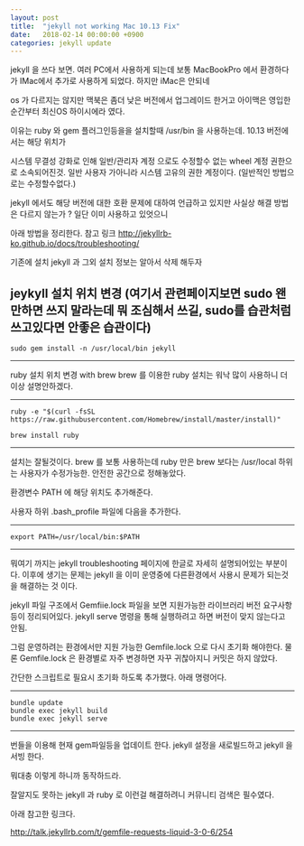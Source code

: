 ```yaml
---
layout: post
title:  "jekyll not working Mac 10.13 Fix"
date:   2018-02-14 00:00:00 +0900
categories: jekyll update
---
```


jekyll 을 쓰다 보면. 여러 PC에서 사용하게 되는데 
보통 MacBookPro 에서 환경하다가 IMac에서 추가로 
사용하게 되었다.
하지만 iMac은 안되네

os 가 다르지는 않지만 맥북은 좀더 낮은 버전에서 업그레이드 한거고 
아이맥은 영입한순간부터 최신OS 하이시에라 였다.

이유는 ruby 와 gem 플러그인등을을 설치할때
/usr/bin 을 사용하는데. 10.13 버전에서는 해당 위치가 

시스템 무결성 강화로 인해 일반/관리자 계정 으로도 수정할수 없는 
wheel 계정 권한으로 소속되어진것. 일반 사용자 가아니라 
시스템 고유의 권한 계정이다. (일반적인 방법으로는 수정할수없다.)

jekyll 에서도 해당 버전에 대한 호환 문제에 대하여 언급하고 있지만 
사실상 해결 방법은 다르지 않는가 ?   일단 이미 사용하고 있엇으니 


아래 방법을 정리한다.
참고 링크
http://jekyllrb-ko.github.io/docs/troubleshooting/

기존에 설치 jekyll 과 그외 설치 정보는 알아서 삭제 해두자 

jeykyll 설치 위치 변경
(여기서 관련페이지보면 sudo 왠만하면 쓰지 말라는데 뭐 조심해서 쓰길,
 sudo를 습관처럼 쓰고있다면 안좋은 습관이다)
-----------------
~~~~
sudo gem install -n /usr/local/bin jekyll
~~~~
-----------------

ruby 설치 위치 변경 with brew
brew 를 이용한 ruby 설치는 워낙 많이 사용하니 더이상 설명안하겠다.

-----------------
~~~~
ruby -e "$(curl -fsSL https://raw.githubusercontent.com/Homebrew/install/master/install)"

brew install ruby
~~~~
-----------------

설치는 잘될것이다.
brew 를 보통 사용하는데 ruby 만은 brew 보다는 
/usr/local  하위는 사용자가 수정가능한. 안전한 공간으로 정해놓았다.

환경변수 PATH 에 해당 위치도 추가해준다.

사용자 하위 .bash_profile  파일에 다음을 추가한다.

-----------------
~~~~
export PATH=/usr/local/bin:$PATH
~~~~
-----------------

뭐여기 까지는 jekyll troubleshooting 페이지에
한글로 자세히 설명되어있는 부분이다.
이후에 생기는 문제는 jekyll 을 이미 운영중에 다른환경에서 사용시
문제가 되는것을 해결하는 것 이다.


jekyll 파일 구조에서 Gemfiie.lock 파일을 보면
지원가능한 라이브러리 버전 요구사항 등이 정리되어있다.
jekyll serve 명령을 통해 실행하려고 하면 버전이 맞지 않는다고 안됨.

그럼 운영하려는 환경에서만 지원 가능한 Gemfile.lock 으로 다시 초기화 해야한다.
물론 Gemfile.lock 은 환경별로 자주 변경하면 자꾸 귀찮아지니
커밋은 하지 않았다. 

간단한 스크립트로 필요시 초기화 하도록 추가했다.
아래 명령어다.

-----------------
~~~~
bundle update
bundle exec jekyll build
bundle exec jekyll serve
~~~~
-----------------
번들을 이용해 현재 gem파일등을 업데이트 한다.
jekyll 설정을 새로빌드하고
jekyll 을 서빙 한다.

뭐대충 이렇게 하니까 동작하드라.

잘알지도 못하는 jekyll 과 ruby 로 이런걸 해결하려니
커뮤니티 검색은 필수였다.

아래 참고한 링크다.

http://talk.jekyllrb.com/t/gemfile-requests-liquid-3-0-6/254



